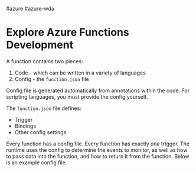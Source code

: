 #azure #azure-wda 

# Explore Azure Functions Development
A function contains two pieces:
1. Code - which can be written in a variety of languages
2. Config - the `function.json` file

Config file is generated automatically from annotations within the code.
For scripting languages, you must provide the config yourself.

The `function.json` file defines:
- Trigger
- Bindings
- Other config settings

Every function has a config file.
Every function has exactly *one* trigger.
The runtime uses the config to determine the events to monitor, as well as how to pass data into the function, and how to return it from the function.
Below is an example config file.

```json

```